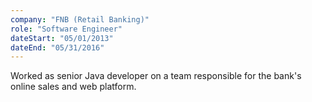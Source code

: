 ```yaml
---
company: "FNB (Retail Banking)"
role: "Software Engineer"
dateStart: "05/01/2013"
dateEnd: "05/31/2016"
---
```


Worked as senior Java developer on a team responsible for the bank's online sales and web platform.